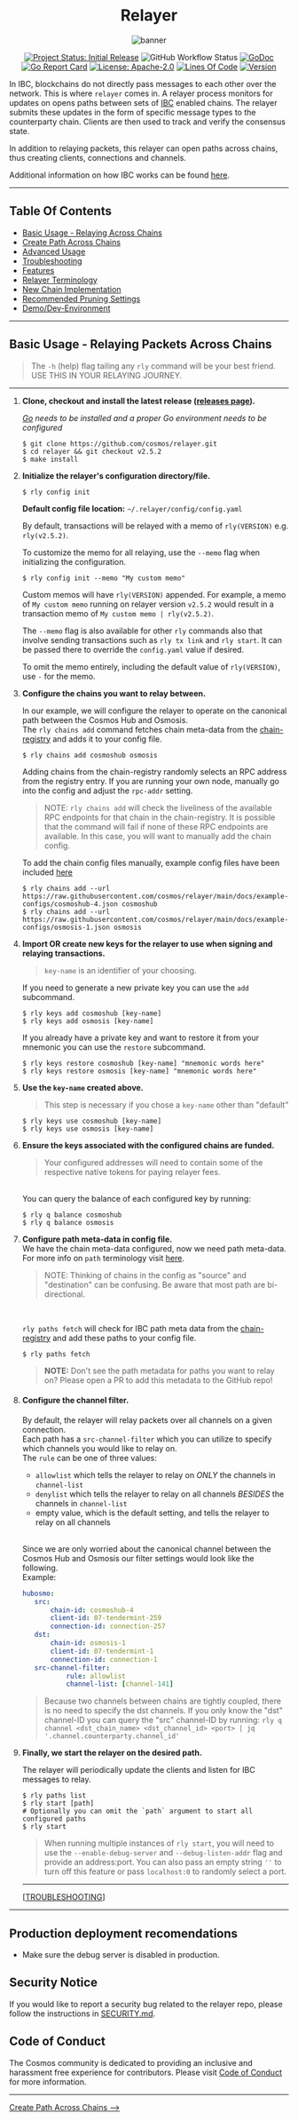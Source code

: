 <div align="center">
  <h1>Relayer</h1>

![banner](./docs/images/comp.gif)

[![Project Status: Initial Release](https://img.shields.io/badge/repo%20status-active-green.svg?style=flat-square)](https://www.repostatus.org/#active)
![GitHub Workflow Status](https://github.com/cosmos/relayer/actions/workflows/build.yml/badge.svg)
[![GoDoc](https://img.shields.io/badge/godoc-reference-blue?style=flat-square&logo=go)](https://godoc.org/github.com/cosmos/relayer)
[![Go Report Card](https://goreportcard.com/badge/github.com/cosmos/relayer)](https://goreportcard.com/report/github.com/cosmos/relayer)
[![License: Apache-2.0](https://img.shields.io/github/license/cosmos/relayer.svg?style=flat-square)](https://github.com/cosmos/relayer/blob/main/LICENSE)
[![Lines Of Code](https://img.shields.io/tokei/lines/github/cosmos/relayer?style=flat-square)](https://github.com/cosmos/relayer)
[![Version](https://img.shields.io/github/tag/cosmos/relayer.svg?style=flat-square)](https://github.com/cosmos/relayer/releases/latest)
</div>

In IBC, blockchains do not directly pass messages to each other over the network. This is where `relayer` comes in.
A relayer process monitors for updates on opens paths between sets of [IBC](https://ibcprotocol.org/) enabled chains.
The relayer submits these updates in the form of specific message types to the counterparty chain. Clients are then used to
track and verify the consensus state.

In addition to relaying packets, this relayer can open paths across chains, thus creating clients, connections and channels.

Additional information on how IBC works can be found [here](https://ibc.cosmos.network/).

---

## Table Of Contents
- [Basic Usage - Relaying Across Chains](#basic-usage---relaying-packets-across-chains)
- [Create Path Across Chains](./docs/create-path-across-chain.md)
- [Advanced Usage](./docs/advanced_usage.md)
- [Troubleshooting](./docs/troubleshooting.md)
- [Features](./docs/features.md)
- [Relayer Terminology](./docs/terminology.md)
- [New Chain Implementation](./docs/chain_implementation.md)
- [Recommended Pruning Settings](./docs/node_pruning.md)
- [Demo/Dev-Environment](./examples/README.md)

---

## Basic Usage - Relaying Packets Across Chains

> The `-h` (help) flag tailing any `rly` command will be your best friend. USE THIS IN YOUR RELAYING JOURNEY.

---

1. **Clone, checkout and install the latest release ([releases page](https://github.com/cosmos/relayer/releases)).**

   *[Go](https://go.dev/doc/install) needs to be installed and a proper Go environment needs to be configured*

    ```shell
    $ git clone https://github.com/cosmos/relayer.git
    $ cd relayer && git checkout v2.5.2
    $ make install
    ```

2. **Initialize the relayer's configuration directory/file.**

   ```shell
   $ rly config init
   ```
   **Default config file location:** `~/.relayer/config/config.yaml`

   By default, transactions will be relayed with a memo of `rly(VERSION)` e.g. `rly(v2.5.2)`.

   To customize the memo for all relaying, use the `--memo` flag when initializing the configuration.

   ```shell
   $ rly config init --memo "My custom memo"
   ```

   Custom memos will have `rly(VERSION)` appended. For example, a memo of `My custom memo` running on relayer version `v2.5.2` would result in a transaction memo of `My custom memo | rly(v2.5.2)`.

   The `--memo` flag is also available for other `rly` commands also that involve sending transactions such as `rly tx link` and `rly start`. It can be passed there to override the `config.yaml` value if desired.

   To omit the memo entirely, including the default value of `rly(VERSION)`, use `-` for the memo.

3. **Configure the chains you want to relay between.**

   In our example, we will configure the relayer to operate on the canonical path between the Cosmos Hub and Osmosis.
   <br>
   The `rly chains add` command fetches chain meta-data from the [chain-registry](https://github.com/cosmos/chain-registry) and adds it to your config file.

   ```shell
   $ rly chains add cosmoshub osmosis
   ```

   Adding chains from the chain-registry randomly selects an RPC address from the registry entry.
   If you are running your own node, manually go into the config and adjust the `rpc-addr` setting.

   > NOTE: `rly chains add` will check the liveliness of the available RPC endpoints for that chain in the chain-registry.
   > It is possible that the command will fail if none of these RPC endpoints are available. In this case, you will want to manually add the chain config.

   To add the chain config files manually, example config files have been included [here](https://github.com/cosmos/relayer/tree/main/docs/example-configs/)
   ```shell
   $ rly chains add --url https://raw.githubusercontent.com/cosmos/relayer/main/docs/example-configs/cosmoshub-4.json cosmoshub
   $ rly chains add --url https://raw.githubusercontent.com/cosmos/relayer/main/docs/example-configs/osmosis-1.json osmosis
   ```

4. **Import OR create new keys for the relayer to use when signing and relaying transactions.**

   >`key-name` is an identifier of your choosing.

   If you need to generate a new private key you can use the `add` subcommand.

    ```shell
    $ rly keys add cosmoshub [key-name]
    $ rly keys add osmosis [key-name]
    ```

   If you already have a private key and want to restore it from your mnemonic you can use the `restore` subcommand.

   ```shell
   $ rly keys restore cosmoshub [key-name] "mnemonic words here"
   $ rly keys restore osmosis [key-name] "mnemonic words here"
   ```

5. **Use the `key-name` created above.**

   >This step is necessary if you chose a `key-name` other than "default"

    ```shell
    $ rly keys use cosmoshub [key-name]
    $ rly keys use osmosis [key-name]
    ```

6. **Ensure the keys associated with the configured chains are funded.**

   >Your configured addresses will need to contain some of the respective native tokens for paying relayer fees.

   <br>
   You can query the balance of each configured key by running:

   ```shell
   $ rly q balance cosmoshub
   $ rly q balance osmosis
   ```

7. **Configure path meta-data in config file.**
   <br>
   We have the chain meta-data configured, now we need path meta-data. For more info on `path` terminology visit [here](docs/troubleshooting.md).
   >NOTE: Thinking of chains in the config as "source" and "destination" can be confusing. Be aware that most path are bi-directional.

   <br>

   `rly paths fetch` will check for IBC path meta data from the [chain-registry](https://github.com/cosmos/chain-registry/tree/master/_IBC) and add these paths to your config file.

     ```shell
     $ rly paths fetch
     ```
   > **NOTE:** Don't see the path metadata for paths you want to relay on?
   > Please open a PR to add this metadata to the GitHub repo!

8. #### **Configure the channel filter.**

   By default, the relayer will relay packets over all channels on a given connection.
   <br>
   Each path has a `src-channel-filter` which you can utilize to specify which channels you would like to relay on.
   <br>
   The `rule` can be one of three values:
   - `allowlist` which tells the relayer to relay on _ONLY_ the channels in `channel-list`
   - `denylist` which tells the relayer to relay on all channels _BESIDES_ the channels in `channel-list`
   - empty value, which is the default setting, and tells the relayer to relay on all channels
   <br>

   Since we are only worried about the canonical channel between the Cosmos Hub and Osmosis our filter settings would look like the following.
   <br>
   Example:
   ```yaml
   hubosmo:
      src:
          chain-id: cosmoshub-4
          client-id: 07-tendermint-259
          connection-id: connection-257
      dst:
          chain-id: osmosis-1
          client-id: 07-tendermint-1
          connection-id: connection-1
      src-channel-filter:
              rule: allowlist
              channel-list: [channel-141]
   ```

   >Because two channels between chains are tightly coupled, there is no need to specify the dst channels.
   >If you only know the "dst" channel-ID you can query the "src" channel-ID by running: `rly q channel <dst_chain_name> <dst_channel_id> <port> | jq '.channel.counterparty.channel_id'`

10. **Finally, we start the relayer on the desired path.**

     The relayer will periodically update the clients and listen for IBC messages to relay.

     ```shell
     $ rly paths list
     $ rly start [path]
     # Optionally you can omit the `path` argument to start all configured paths
     $ rly start
     ```

    >When running multiple instances of `rly start`, you will need to use the `--enable-debug-server` and `--debug-listen-addr` flag and provide an address:port. You can also pass an empty string `''`  to turn off this feature or pass `localhost:0` to randomly select a port.

    ---
    [[TROUBLESHOOTING](docs/troubleshooting.md)]
---

## Production deployment recomendations

- Make sure the debug server is disabled in production.

## Security Notice

If you would like to report a security bug related to the relayer repo,
please follow the instructions in [SECURITY.md](SECURITY.md).

## Code of Conduct

The Cosmos community is dedicated to providing an inclusive and harassment free
experience for contributors. Please visit [Code of Conduct](CODE_OF_CONDUCT.md) for more information.

---

[Create Path Across Chains -->](docs/create-path-across-chain.md)
